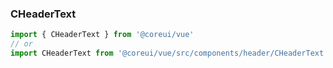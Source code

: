 ### CHeaderText

```jsx
import { CHeaderText } from '@coreui/vue'
// or
import CHeaderText from '@coreui/vue/src/components/header/CHeaderText'
```
